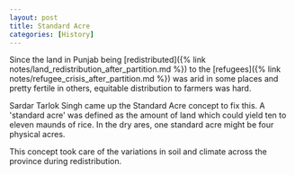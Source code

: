 ```yaml
---
layout: post
title: Standard Acre
categories: [History]
---
```


Since the land in Punjab being
[redistributed]({% link notes/land_redistribution_after_partition.md %}) to the
[refugees]({% link notes/refugee_crisis_after_partition.md %}) was arid in some places
and pretty fertile in others, equitable distribution to farmers was hard.


Sardar Tarlok Singh came up the Standard Acre concept to fix this. A 'standard acre'
was defined as the amount of land which could yield ten to eleven maunds of rice. In
the dry ares, one standard acre might be four physical acres.

This concept took care of the variations in soil and climate across the province during
redistribution.
